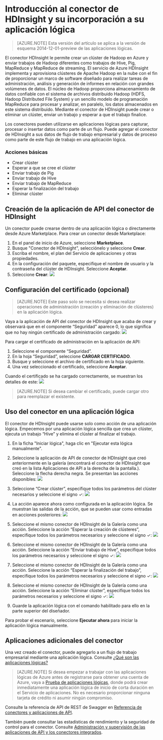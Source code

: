 <properties
   pageTitle="Uso del conector de HDInsight en Aplicaciones lógicas | Servicio de aplicaciones de Microsoft Azure"
   description="Creación y configuración del conector de HDInsight o la aplicación de API y su uso en una aplicación lógica en Servicio de aplicaciones de Azure"
   services="app-service\logic"
   documentationCenter=".net,nodejs,java"
   authors="anuragdalmia"
   manager="erikre"
   editor=""/>

<tags
   ms.service="app-service-logic"
   ms.devlang="multiple"
   ms.topic="article"
   ms.tgt_pltfrm="na"
   ms.workload="integration"
   ms.date="02/10/2016"
   ms.author="sameerch"/>


# Introducción al conector de HDInsight y su incorporación a su aplicación lógica
>[AZURE.NOTE] Esta versión del artículo se aplica a la versión de esquema 2014-12-01-preview de las aplicaciones lógicas.

El conector HDInsight le permite crear un clúster de Hadoop en Azure y enviar trabajos de Hadoop diferentes como trabajos de Hive, Pig, MapReduce y MapReduce de streaming. El servicio de Azure HDInsight implementa y aprovisiona clústeres de Apache Hadoop en la nube con el fin de proporcionar un marco de software diseñado para realizar tareas de administración, análisis y generación de informes en relación con grandes volúmenes de datos. El núcleo de Hadoop proporciona almacenamiento de datos confiable con el sistema de archivos distribuido Hadoop (HDFS, Hadoop Distributed File System) y un sencillo modelo de programación MapReduce para procesar y analizar, en paralelo, los datos almacenados en este sistema distribuido. Mediante el conector de HDInsight puede crear o eliminar un clúster, enviar un trabajo y esperar a que el trabajo finalice.

Los conectores pueden utilizarse en aplicaciones lógicas para capturar, procesar o insertar datos como parte de un flujo. Puede agregar el conector de HDInsight a sus datos de flujo de trabajo empresarial y datos de proceso como parte de este flujo de trabajo en una aplicación lógica.

### Acciones básicas

- Crear clúster
- Esperar a que se cree el clúster
- Enviar trabajo de Pig
- Enviar trabajo de Hive
- Enviar trabajo de MapReduce
- Esperar la finalización del trabajo
- Eliminar clúster


## Creación de la aplicación de API del conector de HDInsight ##

Un conector puede crearse dentro de una aplicación lógica o directamente desde Azure Marketplace. Para crear un conector desde Marketplace:

1. En el panel de inicio de Azure, seleccione **Marketplace**.
2. Busque "Conector de HDInsight", selecciónelo y seleccione **Crear**.
3. Escriba el nombre, el plan del Servicio de aplicaciones y otras propiedades.
4. En la configuración del paquete, especifique el nombre de usuario y la contraseña del clúster de HDInsight. Seleccione **Aceptar**.
5. Seleccione **Crear**: ![][1]  

## Configuración del certificado (opcional) ##

> [AZURE.NOTE] Este paso solo se necesita si desea realizar operaciones de administración (creación y eliminación de clústeres) en la aplicación lógica.

Vaya a la aplicación de API del conector de HDInsight que acaba de crear y observará que en el componente “Seguridad” aparece 0, lo que significa que no hay ningún certificado de administración cargado: ![][2]

Para cargar el certificado de administración en la aplicación de API:

1. Seleccione el componente “Seguridad”.
2. En la hoja “Seguridad”, seleccione **CARGAR CERTIFICADO**.
3. Busque y seleccione el archivo de certificado en la hoja siguiente.
4. Una vez seleccionado el certificado, seleccione **Aceptar**.

Cuando el certificado se ha cargado correctamente, se muestran los detalles de este: ![][3]

> [AZURE.NOTE] Si desea cambiar el certificado, puede cargar otro para reemplazar el existente.

## Uso del conector en una aplicación lógica ##

El conector de HDInsight puede usarse solo como acción de una aplicación lógica. Empecemos por una aplicación lógica sencilla que crea un clúster, ejecuta un trabajo “Hive” y elimina el clúster al finalizar el trabajo.


1. En la ficha "Iniciar lógica", haga clic en "Ejecutar esta lógica manualmente".
2. Seleccione la aplicación de API de conector de HDInsight que creó anteriormente en la galería (encontrará el conector de HDInsight que creó en la lista Aplicaciones de API a la derecha de la pantalla.). Seleccione la flecha derecha negra. Se presentan las acciones disponibles: ![][12]

3. Seleccione “Crear clúster”, especifique todos los parámetros del clúster necesarios y seleccione el signo ✓: ![][6]

4. La acción aparece ahora como configurada en la aplicación lógica. Se muestran las salidas de la acción, que se pueden usar como entradas en acciones posteriores: ![][7]

5. Seleccione el mismo conector de HDInsight de la Galería como una acción. Seleccione la acción “Esperar la creación de clústeres”, especifique todos los parámetros necesarios y seleccione el signo ✓: ![][8]

6. Seleccione el mismo conector de HDInsight de la Galería como una acción. Seleccione la acción “Enviar trabajo de Hive”, especifique todos los parámetros necesarios y seleccione el signo ✓: ![][9]

7. Seleccione el mismo conector de HDInsight de la Galería como una acción. Seleccione la acción “Esperar la finalización del trabajo”, especifique todos los parámetros necesarios y seleccione el signo ✓: ![][10]

8. Seleccione el mismo conector de HDInsight de la Galería como una acción. Seleccione la acción “Eliminar clúster”, especifique todos los parámetros necesarios y seleccione el signo ✓: ![][11]

9. Guarde la aplicación lógica con el comando habilitado para ello en la parte superior del diseñador.

Para probar el escenario, seleccione **Ejecutar ahora** para iniciar la aplicación lógica manualmente.

## Aplicaciones adicionales del conector
Una vez creado el conector, puede agregarlo a un flujo de trabajo empresarial mediante una aplicación lógica. Consulte [¿Qué son las aplicaciones lógicas?](app-service-logic-what-are-logic-apps.md)

>[AZURE.NOTE] Si desea empezar a trabajar con las aplicaciones lógicas de Azure antes de registrarse para obtener una cuenta de Azure, vaya a [Prueba de aplicaciones lógicas](https://tryappservice.azure.com/?appservice=logic), donde podrá crear inmediatamente una aplicación lógica de inicio de corta duración en el Servicio de aplicaciones. No es necesario proporcionar ninguna tarjeta de crédito ni asumir ningún compromiso.

Consulte la referencia de API de REST de Swagger en [Referencia de conectores y aplicaciones de API](http://go.microsoft.com/fwlink/p/?LinkId=529766).

También puede consultar las estadísticas de rendimiento y la seguridad de control para el conector. Consulte [Administración y supervisión de las aplicaciones de API y los conectores integrados](app-service-logic-monitor-your-connectors.md).


<!--Image references-->
[1]: ./media/app-service-logic-connector-hdinsight/Create.png
[2]: ./media/app-service-logic-connector-hdinsight/CertNotConfigured.png
[3]: ./media/app-service-logic-connector-hdinsight/CertConfigured.png
[5]: ./media/app-service-logic-connector-hdinsight/LogicApp1.png
[6]: ./media/app-service-logic-connector-hdinsight/LogicApp2.png
[7]: ./media/app-service-logic-connector-hdinsight/LogicApp3.png
[8]: ./media/app-service-logic-connector-hdinsight/LogicApp4.png
[9]: ./media/app-service-logic-connector-hdinsight/LogicApp5.png
[10]: ./media/app-service-logic-connector-hdinsight/LogicApp6.png
[11]: ./media/app-service-logic-connector-hdinsight/LogicApp7.png
[12]: ./media/app-service-logic-connector-hdinsight/LogicApp8.PNG

<!---HONumber=AcomDC_0224_2016-->